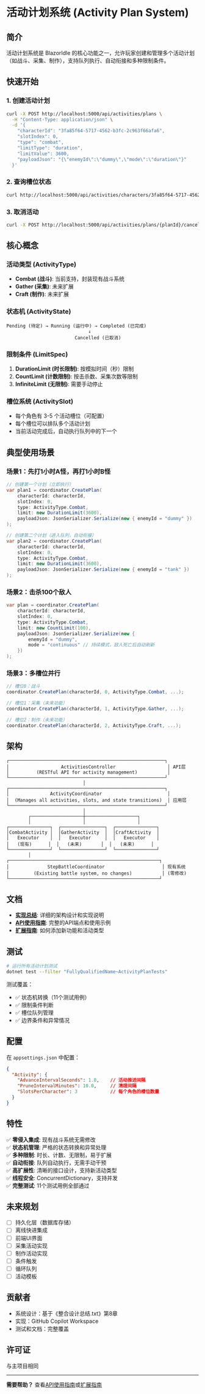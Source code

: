 # 活动计划系统 (Activity Plan System)

## 简介

活动计划系统是 BlazorIdle 的核心功能之一，允许玩家创建和管理多个活动计划（如战斗、采集、制作），支持队列执行、自动衔接和多种限制条件。

## 快速开始

### 1. 创建活动计划

```bash
curl -X POST http://localhost:5000/api/activities/plans \
  -H "Content-Type: application/json" \
  -d '{
    "characterId": "3fa85f64-5717-4562-b3fc-2c963f66afa6",
    "slotIndex": 0,
    "type": "combat",
    "limitType": "duration",
    "limitValue": 3600,
    "payloadJson": "{\"enemyId\":\"dummy\",\"mode\":\"duration\"}"
  }'
```

### 2. 查询槽位状态

```bash
curl http://localhost:5000/api/activities/characters/3fa85f64-5717-4562-b3fc-2c963f66afa6/slots
```

### 3. 取消活动

```bash
curl -X POST http://localhost:5000/api/activities/plans/{planId}/cancel
```

## 核心概念

### 活动类型 (ActivityType)

- **Combat (战斗)**: 当前支持，封装现有战斗系统
- **Gather (采集)**: 未来扩展
- **Craft (制作)**: 未来扩展

### 状态机 (ActivityState)

```
Pending (待定) → Running (运行中) → Completed (已完成)
                              ↓
                         Cancelled (已取消)
```

### 限制条件 (LimitSpec)

1. **DurationLimit (时长限制)**: 按模拟时间（秒）限制
2. **CountLimit (计数限制)**: 按击杀数、采集次数等限制
3. **InfiniteLimit (无限制)**: 需要手动停止

### 槽位系统 (ActivitySlot)

- 每个角色有 3-5 个活动槽位（可配置）
- 每个槽位可以排队多个活动计划
- 当前活动完成后，自动执行队列中的下一个

## 典型使用场景

### 场景1：先打1小时A怪，再打1小时B怪

```csharp
// 创建第一个计划（立即执行）
var plan1 = coordinator.CreatePlan(
    characterId: characterId,
    slotIndex: 0,
    type: ActivityType.Combat,
    limit: new DurationLimit(3600),
    payloadJson: JsonSerializer.Serialize(new { enemyId = "dummy" })
);

// 创建第二个计划（进入队列，自动衔接）
var plan2 = coordinator.CreatePlan(
    characterId: characterId,
    slotIndex: 0,
    type: ActivityType.Combat,
    limit: new DurationLimit(3600),
    payloadJson: JsonSerializer.Serialize(new { enemyId = "tank" })
);
```

### 场景2：击杀100个敌人

```csharp
var plan = coordinator.CreatePlan(
    characterId: characterId,
    slotIndex: 0,
    type: ActivityType.Combat,
    limit: new CountLimit(100),
    payloadJson: JsonSerializer.Serialize(new { 
        enemyId = "dummy",
        mode = "continuous" // 持续模式，敌人死亡后自动刷新
    })
);
```

### 场景3：多槽位并行

```csharp
// 槽位0：战斗
coordinator.CreatePlan(characterId, 0, ActivityType.Combat, ...);

// 槽位1：采集（未来功能）
coordinator.CreatePlan(characterId, 1, ActivityType.Gather, ...);

// 槽位2：制作（未来功能）
coordinator.CreatePlan(characterId, 2, ActivityType.Craft, ...);
```

## 架构

```
┌─────────────────────────────────────────────────────────┐
│                   ActivitiesController                   │ API层
│          (RESTful API for activity management)           │
└─────────────────────────────────────────────────────────┘
                            │
┌─────────────────────────────────────────────────────────┐
│               ActivityCoordinator                        │
│  (Manages all activities, slots, and state transitions)  │ 应用层
└─────────────────────────────────────────────────────────┘
                            │
        ┌───────────────────┼───────────────────┐
        │                   │                   │
┌───────────────┐  ┌────────────────┐  ┌───────────────┐
│CombatActivity │  │GatherActivity  │  │CraftActivity  │
│   Executor    │  │   Executor     │  │   Executor    │
│   (现有)      │  │   (未来)       │  │   (未来)      │
└───────────────┘  └────────────────┘  └───────────────┘
        │
┌───────────────────────────────────────────────────────┐
│              StepBattleCoordinator                     │ 现有系统
│         (Existing battle system, no changes)           │ (零修改)
└───────────────────────────────────────────────────────┘
```

## 文档

- **[实现总结](./活动计划系统-实现总结.md)**: 详细的架构设计和实现说明
- **[API使用指南](./活动计划系统-API使用指南.md)**: 完整的API端点和使用示例
- **[扩展指南](./活动计划系统-扩展指南.md)**: 如何添加新功能和活动类型

## 测试

```bash
# 运行所有活动计划测试
dotnet test --filter "FullyQualifiedName~ActivityPlanTests"
```

测试覆盖：
- ✅ 状态机转换（11个测试用例）
- ✅ 限制条件判断
- ✅ 槽位队列管理
- ✅ 边界条件和异常情况

## 配置

在 `appsettings.json` 中配置：

```json
{
  "Activity": {
    "AdvanceIntervalSeconds": 1.0,    // 活动推进间隔
    "PruneIntervalMinutes": 10.0,     // 清理间隔
    "SlotsPerCharacter": 3            // 每个角色的槽位数量
  }
}
```

## 特性

✅ **零侵入集成**: 现有战斗系统无需修改  
✅ **状态机管理**: 严格的状态转换和异常处理  
✅ **多种限制**: 时长、计数、无限制，易于扩展  
✅ **自动衔接**: 队列自动执行，无需手动干预  
✅ **高扩展性**: 清晰的接口设计，支持新活动类型  
✅ **线程安全**: ConcurrentDictionary，支持并发  
✅ **完整测试**: 11个测试用例全部通过  

## 未来规划

- [ ] 持久化层（数据库存储）
- [ ] 离线快进集成
- [ ] 前端UI界面
- [ ] 采集活动实现
- [ ] 制作活动实现
- [ ] 条件触发
- [ ] 循环队列
- [ ] 活动模板

## 贡献者

- 系统设计：基于《整合设计总结.txt》第8章
- 实现：GitHub Copilot Workspace
- 测试和文档：完整覆盖

## 许可证

与主项目相同

---

**需要帮助？** 查看[API使用指南](./活动计划系统-API使用指南.md)或[扩展指南](./活动计划系统-扩展指南.md)
